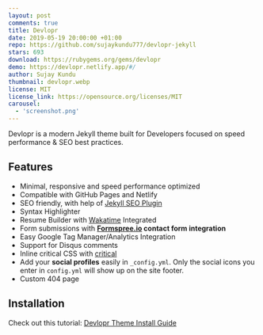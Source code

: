 ```yaml
---
layout: post
comments: true
title: Devlopr 
date: 2019-05-19 20:00:00 +01:00
repo: https://github.com/sujaykundu777/devlopr-jekyll
stars: 693
download: https://rubygems.org/gems/devlopr
demo: https://devlopr.netlify.app/#/
author: Sujay Kundu
thumbnail: devlopr.webp
license: MIT
license_link: https://opensource.org/licenses/MIT
carousel:
  - 'screenshot.png'
---
```


Devlopr is a modern Jekyll theme built for Developers focused on speed performance & SEO best practices.

## Features

* Minimal, responsive and speed performance optimized
* Compatible with GitHub Pages and Netlify
* SEO friendly, with help of [Jekyll SEO Plugin](https://github.com/jekyll/jekyll-seo-tag)
* Syntax Highlighter
* Resume Builder with [Wakatime](https://wakatime.com) Integrated
* Form submissions with **[Formspree.io](https://formspree.io/) contact form integration**
* Easy Google Tag Manager/Analytics Integration
* Support for Disqus comments
* Inline critical CSS with [critical](https://github.com/addyosmani/critical)
* Add your **social profiles** easily in `_config.yml`. Only the social icons you enter in `config.yml` will show up on the site footer.
* Custom 404 page

## Installation

Check out this tutorial: [Devlopr Theme Install Guide](https://sujaykundu.com/github/jekyll/2019/05/19/setup-devlopr-for-blog.html)

